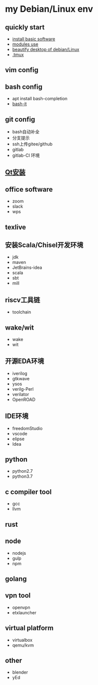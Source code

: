 # my Debian/Linux env

## quickly start
* [install basic software](https://www.cnblogs.com/OneFri/p/8308340.html)
* [modules use](https://www.cnblogs.com/OneFri/p/11723628.html)
* [beautify desktop of debian/Linux](https://www.cnblogs.com/OneFri/p/6104037.html)
* [.tmux](https://github.com/gpakosz/.tmux)


## vim config


## bash config
* apt install bash-completion
* [bash-it](https://github.com/Bash-it/bash-it)


## git config
* bash自动补全
* 分支提示
* ssh上传gitee/github
* gitlab
* gitlab-CI 环境


## [Qt安装](http://download.qt.io/archive/qt/)

## office software
* zoom
* slack
* wps 


## texlive


## 安装Scala/Chisel开发环境
* jdk
* maven
* JetBrains-idea
* scala
* sbt
* mill


## riscv工具链
* toolchain


## wake/wit
* wake
* wit


## 开源EDA环境
* iverilog
* gtkwave
* ysos
* verilg-Perl
* verilator
* OpenROAD


## IDE环境
* freedomStudio
* vscode
* elipse
* Idea


## python
* python2.7
* python3.7


## c compiler tool
* gcc
* llvm

## rust


## node
* nodejs
* gulp
* npm


## golang


## vpn tool
* openvpn
* etxlauncher


## virtual platform
* virtualbox
* qemu/kvm


## other
* blender
* yEd

